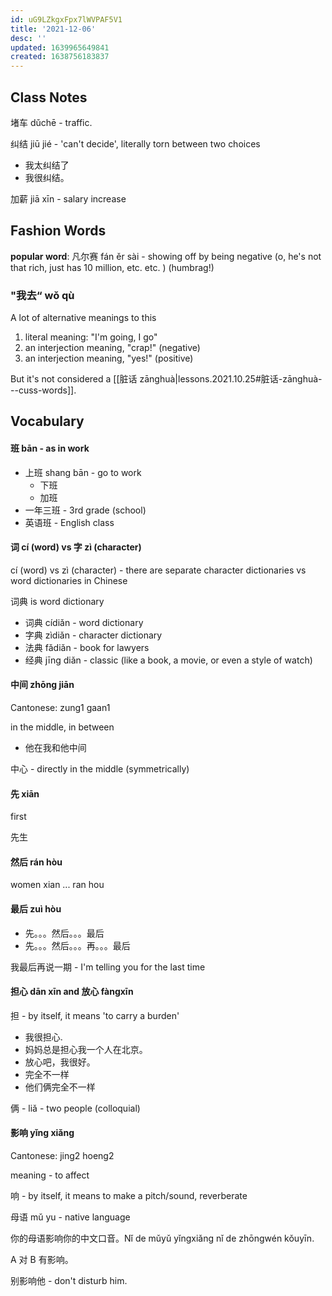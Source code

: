 ```yaml
---
id: uG9LZkgxFpx7lWVPAF5V1
title: '2021-12-06'
desc: ''
updated: 1639965649841
created: 1638756183837
---
```


## Class Notes

堵车 dǔchē - traffic.

纠结 jiū jié - 'can't decide', literally torn between two choices

- 我太纠结了
- 我很纠结。

加薪 jiā xīn - salary increase

## Fashion Words
**popular word**:
凡尔赛 fán ěr sài - showing off by being negative (o, he's not that rich, just has  10 million, etc. etc. ) (humbrag!)

### "我去“ wǒ qù

A lot of alternative meanings to this

1. literal meaning: "I'm going, I go"
1. an interjection meaning, "crap!" (negative)
1. an interjection meaning, "yes!" (positive)

But it's not considered a [[脏话 zānghuà|lessons.2021.10.25#脏话-zānghuà---cuss-words]]. 

## Vocabulary

#### 班 bān - as in work

- 上班 shang bān - go to work
    - 下班
    - 加班
- 一年三班 - 3rd grade (school)
- 英语班 - English class

#### 词 cí (word) vs 字 zì (character)

cí (word) vs zì (character) - there are separate character dictionaries vs word dictionaries in Chinese

词典 is word dictionary

- 词典 cídiǎn - word dictionary
- 字典 zìdiǎn - character dictionary
- 法典 fǎdiǎn - book for lawyers
- 经典 jīng diǎn - classic (like a book, a movie, or even a style of watch)

#### 中间 zhōng jiān

Cantonese: zung1 gaan1

in the middle, in between

- 他在我和他中间

中心 - directly in the middle (symmetrically)

#### 先 xiān 

first

先生

#### 然后 rán hòu

women xian ... ran hou

#### 最后 zuì hòu

- 先。。。然后。。。最后
- 先。。。然后。。。再。。。最后

我最后再说一期 - I'm telling you for the last time

#### 担心 dān xīn and 放心 fàngxīn 

担 - by itself, it means 'to carry a burden'

- 我很担心.
- 妈妈总是担心我一个人在北京。
- 放心吧，我很好。
- 完全不一样
- 他们俩完全不一样

俩 - liǎ - two people (colloquial)

#### 影响 yǐng xiǎng

Cantonese: jing2 hoeng2

meaning - to affect

响 - by itself, it means to make a pitch/sound, reverberate

母语 mǔ yu - native language

你的母语影响你的中文口音。Nǐ de mǔyǔ yǐngxiǎng nǐ de zhōngwén kǒuyīn.

A 对 B 有影响。

别影响他 - don't disturb him.
